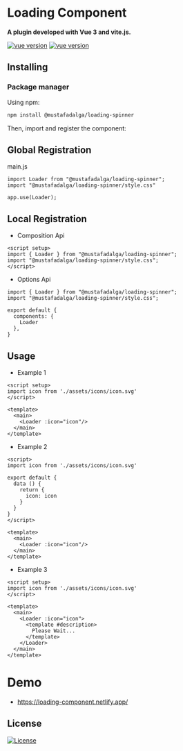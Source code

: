 # Loading Component 

**A plugin developed with Vue 3 and vite.js.**

<p align="center">

[![vue version](https://img.shields.io/npm/v/@mustafadalga/loading-spinner.svg)](https://www.npmjs.com/package/@mustafadalga/loading-spinner)
[![vue version](https://img.shields.io/badge/vue-3.2-brightgreen.svg)](https://www.npmjs.com/package/@mustafadalga/loading-spinner)

</p>


## Installing

### Package manager

Using npm:

```bash
npm install @mustafadalga/loading-spinner
```

Then, import and register the component:


## Global Registration

main.js
```
import Loader from "@mustafadalga/loading-spinner";
import "@mustafadalga/loading-spinner/style.css"

app.use(Loader);
```

## Local Registration

* Composition Api

```
<script setup>
import { Loader } from "@mustafadalga/loading-spinner";
import "@mustafadalga/loading-spinner/style.css";
</script>
```

* Options Api
```
import { Loader } from "@mustafadalga/loading-spinner";
import "@mustafadalga/loading-spinner/style.css";

export default {
  components: {
    Loader
  },
}
```


## Usage
* Example 1 
```
<script setup>
import icon from './assets/icons/icon.svg'
</script>

<template>
  <main>
    <Loader :icon="icon"/> 
  </main>
</template>
```

* Example 2

```
<script>
import icon from './assets/icons/icon.svg'

export default {
  data () {
    return {
      icon: icon
    }
  }
}
</script>

<template>
  <main>
    <Loader :icon="icon"/> 
  </main>
</template>
```

* Example 3

```
<script setup>
import icon from './assets/icons/icon.svg'
</script>

<template>
  <main>
    <Loader :icon="icon">
      <template #description>
        Please Wait...
      </template>
    </Loader>
  </main>
</template>
```


# Demo
* https://loading-component.netlify.app/

## License
[![License](https://img.shields.io/badge/LICENSE-GPL--3.0-orange)](https://github.com/mustafadalga/loading-spinner/blob/main/LICENSE)